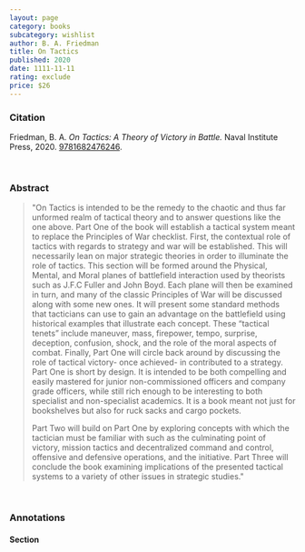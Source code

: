 ```yaml
---
layout: page
category: books
subcategory: wishlist
author: B. A. Friedman
title: On Tactics
published: 2020
date: 1111-11-11
rating: exclude
price: $26
---
```


### Citation

Friedman, B. A. *On Tactics: A Theory of Victory in Battle.* Naval Institute Press, 2020. [9781682476246](https://www.usni.org/press/books/tactics-0).

<br>

### Abstract

>  "On Tactics is intended to be the remedy to the chaotic and thus far unformed realm of tactical theory and to answer questions like the one above. Part One of the book will establish a tactical system meant to replace the Principles of War checklist. First, the contextual role of tactics with regards to strategy and war will be established. This will necessarily lean on major strategic theories in order to illuminate the role of tactics. This section will be formed around the Physical, Mental, and Moral planes of battlefield interaction used by theorists such as J.F.C Fuller and John Boyd. Each plane will then be examined in turn, and many of the classic Principles of War will be discussed along with some new ones. It will present some standard methods that tacticians can use to gain an advantage on the battlefield using historical examples that illustrate each concept. These “tactical tenets” include maneuver, mass, firepower, tempo, surprise, deception, confusion, shock, and the role of the moral aspects of combat. Finally, Part One will circle back around by discussing the role of tactical victory- once achieved- in contributed to a strategy. Part One is short by design. It is intended to be both compelling and easily mastered for junior non-commissioned officers and company grade officers, while still rich enough to be interesting to both specialist and non-specialist academics. It is a book meant not just for bookshelves but also for ruck sacks and cargo pockets.
>  
>  Part Two will build on Part One by exploring concepts with which the tactician must be familiar with such as the culminating point of victory, mission tactics and decentralized command and control, offensive and defensive operations, and the initiative. Part Three will conclude the book examining implications of the presented tactical systems to a variety of other issues in strategic studies."

<br>

### Annotations

#### Section

<br>
